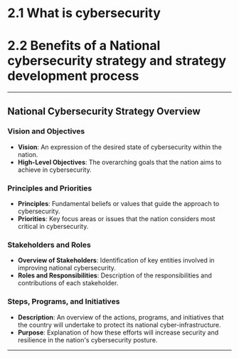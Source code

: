
# 2.1 What is cybersecurity 
# 2.2 Benefits of a National cybersecurity strategy and strategy development process 

---

## National Cybersecurity Strategy Overview

### Vision and Objectives
- **Vision**: An expression of the desired state of cybersecurity within the nation.
- **High-Level Objectives**: The overarching goals that the nation aims to achieve in cybersecurity.

### Principles and Priorities
- **Principles**: Fundamental beliefs or values that guide the approach to cybersecurity.
- **Priorities**: Key focus areas or issues that the nation considers most critical in cybersecurity.

### Stakeholders and Roles
- **Overview of Stakeholders**: Identification of key entities involved in improving national cybersecurity.
- **Roles and Responsibilities**: Description of the responsibilities and contributions of each stakeholder.

### Steps, Programs, and Initiatives
- **Description**: An overview of the actions, programs, and initiatives that the country will undertake to protect its national cyber-infrastructure.
- **Purpose**: Explanation of how these efforts will increase security and resilience in the nation's cybersecurity posture.

---
